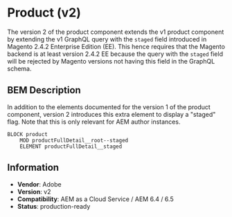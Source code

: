 <!--
Copyright 2021 Adobe Systems Incorporated

Licensed under the Apache License, Version 2.0 (the "License");
you may not use this file except in compliance with the License.
You may obtain a copy of the License at

    http://www.apache.org/licenses/LICENSE-2.0

Unless required by applicable law or agreed to in writing, software
distributed under the License is distributed on an "AS IS" BASIS,
WITHOUT WARRANTIES OR CONDITIONS OF ANY KIND, either express or implied.
See the License for the specific language governing permissions and
limitations under the License.
-->
Product (v2)
====
The version 2 of the product component extends the v1 product component by extending the v1 GraphQL query with the `staged` field introduced in Magento 2.4.2 Enterprise Edition (EE). This hence requires that the Magento backend is at least version 2.4.2 EE because the query with the `staged` field will be rejected by Magento versions not having this field in the GraphQL schema.

## BEM Description

In addition to the elements documented for the version 1 of the product component, version 2 introduces this extra element to display a "staged" flag. Note that this is only relevant for AEM author instances.

```
BLOCK product
    MOD productFullDetail__root--staged
    ELEMENT productFullDetail__staged
```

## Information
* **Vendor**: Adobe
* **Version**: v2
* **Compatibility**: AEM as a Cloud Service / AEM 6.4 / 6.5
* **Status**: production-ready
